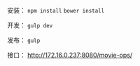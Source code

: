 安装：
`npm install`
`bower install`

开发：
`gulp dev`

发布：
`gulp`

接口：
http://172.16.0.237:8080/movie-ops/